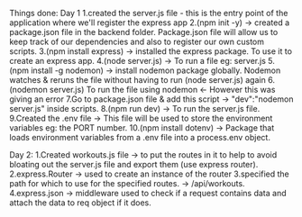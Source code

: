 Things done:
Day 1
  1.created the server.js file - this is the entry point of the application where we'll register the express app
  2.(npm init -y) -> created a package.json file in the backend folder. Package.json file will allow us to keep track of 
    our dependencies and also to register our own custom scripts.
  3.(npm install express) -> installed the express package. To use it to create an express app.
  4.(node server.js) -> To run a file eg: server.js
  5.(npm install -g nodemon) -> install nodemon package globally. Nodemon watches & reruns the file without having to run
    (node server.js) again
  6.(nodemon server.js) To run the file using nodemon <- However this was giving an error
  7.Go to package.json file & add this script -> "dev":"nodemon server.js" inside scripts.
  8.(npm run dev) -> To run the server.js file.
  9.Created the .env file -> This file will be used to store the environment variables eg: the PORT number.
  10.(npm install dotenv) -> Package that loads environment variables from a .env file into a process.env object.

Day 2:
  1.Created workouts.js file -> to put the routes in it to help to avoid bloating out the server.js file and export them
    (use express router).
  2.express.Router -> used to create an instance of the router
  3.specified the path for which to use for the specified routes. -> /api/workouts.
  4.express.json -> middleware used to check if a request contains data and attach the data to req object if it does.